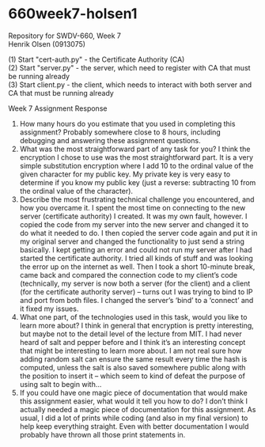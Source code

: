 # 660week7-holsen1
Repository for SWDV-660, Week 7  
Henrik Olsen (0913075)
          
(1) Start "cert-auth.py" - the Certificate Authority (CA)  
(2) Start "server.py" - the server, which need to register with CA that must be running already  
(3) Start client.py - the client, which needs to interact with both server and CA that must be running already  
   
      
Week 7 Assignment Response


1.	How many hours do you estimate that you used in completing this assignment?
Probably somewhere close to 8 hours, including debugging and answering these assignment questions.
2.	What was the most straightforward part of any task for you?
I think the encryption I chose to use was the most straightforward part. It is a very simple substitution encryption where I add 10 to the ordinal value of the given character for my public key. My private key is very easy to determine if you know my public key (just a reverse: subtracting 10 from the ordinal value of the character).
3.	Describe the most frustrating technical challenge you encountered, and how you overcame it.
I spent the most time on connecting to the new server (certificate authority) I created. It was my own fault, however. I copied the code from my server into the new server and changed it to do what it needed to do. I then copied the server code again and put it in my original server and changed the functionality to just send a string basically. I kept getting an error and could not run my server after I had started the certificate authority. I tried all kinds of stuff and was looking the error up on the internet as well. Then I took a short 10-minute break, came back and compared the connection code to my client’s code (technically, my server is now both a server (for the client) and a client (for the certificate authority server) – turns out I was trying to bind to IP and port from both files. I changed the server’s ‘bind’ to a ‘connect’ and it fixed my issues.
4.	What one part, of the technologies used in this task, would you like to learn more about?
I think in general that encryption is pretty interesting, but maybe not to the detail level of the lecture from MIT. I had never heard of salt and pepper before and I think it’s an interesting concept that might be interesting to learn more about. I am not real sure how adding random salt can ensure the same result every time the hash is computed, unless the salt is also saved somewhere public along with the position to insert it – which seem to kind of defeat the purpose of using salt to begin with…
5.	If you could have one magic piece of documentation that would make this assignment easier, what would it tell you how to do?
I don’t think I actually needed a magic piece of documentation for this assignment. As usual, I did a lot of prints while coding (and also in my final version) to help keep everything straight. Even with better documentation I would probably have thrown all those print statements in.


